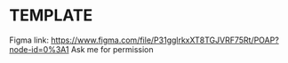 # TEMPLATE
Figma link: https://www.figma.com/file/P31gglrkxXT8TGJVRF75Rt/POAP?node-id=0%3A1
Ask me for permission
